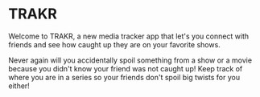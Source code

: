 # TRAKR

Welcome to TRAKR, a new media tracker app that let's you connect with friends and see how caught up they are on your favorite shows.

Never again will you accidentally spoil something from a show or a movie because you didn't know your friend was not caught up! Keep track of where you are in a series so your friends don't spoil big twists for you either! 

